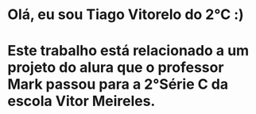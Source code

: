 # Olá, eu sou Tiago Vitorelo do 2°C :)
# Este trabalho está relacionado a um projeto do alura que o professor Mark passou para a 2°Série C da escola Vitor Meireles.
